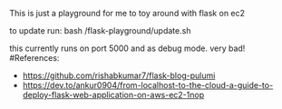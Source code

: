 This is just a playground for me to toy around with flask on ec2

to update run:
bash /flask-playground/update.sh

this currently runs on port 5000 and as debug mode. very bad!
#References:
- https://github.com/rishabkumar7/flask-blog-pulumi
- https://dev.to/ankur0904/from-localhost-to-the-cloud-a-guide-to-deploy-flask-web-application-on-aws-ec2-1nop
